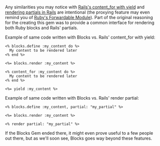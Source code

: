 Any similarities you may notice with [Rails's content_for with yield](http://api.rubyonrails.org/classes/ActionView/Helpers/CaptureHelper.html#method-i-content_for) and [rendering partials in Rails](https://apidock.com/rails/ActionController/Base/render) are intentional (the proxying feature may even remind you of [Ruby's Forwardable Module](http://ruby-doc.org/stdlib-2.0.0/libdoc/forwardable/rdoc/Forwardable.html)). Part of the original reasoning for the creating this gem was to provide a common interface for rendering both Ruby blocks and Rails' partials.


Example of same code written with Blocks vs. Rails' content_for with yield:

```erb
<% blocks.define :my_content do %>
  My content to be rendered later
<% end %>

<%= blocks.render :my_content %>
```

```erb
<% content_for :my_content do %>
  My content to be rendered later
<% end %>

<%= yield :my_content %>
```

Example of same code written with Blocks vs. Rails' render partial:

```erb
<% blocks.define :my_content, partial: "my_partial" %>

<%= blocks.render :my_content %>
```

```erb
<% render partial: "my_partial" %>
```

If the Blocks Gem ended there, it might even prove useful to a few people out there, but as we'll soon see, Blocks goes way beyond these features.